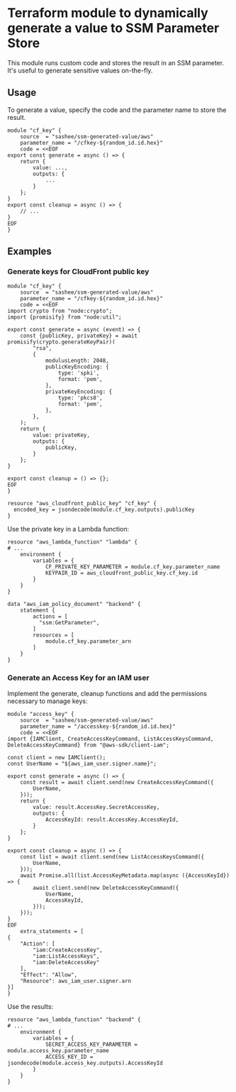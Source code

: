 # Terraform module to dynamically generate a value to SSM Parameter Store

This module runs custom code and stores the result in an SSM parameter. It's useful to generate sensitive values on-the-fly.

## Usage

To generate a value, specify the code and the parameter name to store the result.

```
module "cf_key" {
    source  = "sashee/ssm-generated-value/aws"
    parameter_name = "/cfkey-${random_id.id.hex}"
    code = <<EOF
export const generate = async () => {
	return {
		value: ...,
		outputs: {
			...
		}
	};
}
export const cleanup = async () => {
    // ...
}
EOF
}
```

## Examples

### Generate keys for CloudFront public key

```
module "cf_key" {
	source  = "sashee/ssm-generated-value/aws"
	parameter_name = "/cfkey-${random_id.id.hex}"
	code = <<EOF
import crypto from "node:crypto";
import {promisify} from "node:util";

export const generate = async (event) => {
	const {publicKey, privateKey} = await promisify(crypto.generateKeyPair)(
		"rsa",
		{
			modulusLength: 2048,
			publicKeyEncoding: {
				type: 'spki',
				format: 'pem',
			},
			privateKeyEncoding: {
				type: 'pkcs8',
				format: 'pem',
			},
		},
	);
	return {
		value: privateKey,
		outputs: {
			publicKey,
		}
	};
}

export const cleanup = () => {};
EOF
}

resource "aws_cloudfront_public_key" "cf_key" {
  encoded_key = jsondecode(module.cf_key.outputs).publicKey
}
```

Use the private key in a Lambda function:

```
resource "aws_lambda_function" "lambda" {
# ...
    environment {
        variables = {
            CF_PRIVATE_KEY_PARAMETER = module.cf_key.parameter_name
            KEYPAIR_ID = aws_cloudfront_public_key.cf_key.id
        }
    }
}

data "aws_iam_policy_document" "backend" {
    statement {
        actions = [
          "ssm:GetParameter",
        ]
        resources = [
            module.cf_key.parameter_arn
        ]
    }
}
```

### Generate an Access Key for an IAM user

Implement the generate, cleanup functions and add the permissions necessary to manage keys:

```
module "access_key" {
	source  = "sashee/ssm-generated-value/aws"
	parameter_name = "/accesskey-${random_id.id.hex}"
	code = <<EOF
import {IAMClient, CreateAccessKeyCommand, ListAccessKeysCommand, DeleteAccessKeyCommand} from "@aws-sdk/client-iam";

const client = new IAMClient();
const UserName = "${aws_iam_user.signer.name}";

export const generate = async () => {
	const result = await client.send(new CreateAccessKeyCommand({
		UserName,
	}));
	return {
		value: result.AccessKey.SecretAccessKey,
		outputs: {
			AccessKeyId: result.AccessKey.AccessKeyId,
		}
	};
}

export const cleanup = async () => {
	const list = await client.send(new ListAccessKeysCommand({
		UserName,
	}));
	await Promise.all(list.AccessKeyMetadata.map(async ({AccessKeyId}) => {
		await client.send(new DeleteAccessKeyCommand({
			UserName,
			AccessKeyId,
		}));
	}));
}
EOF
	extra_statements = [
{
	"Action": [
		"iam:CreateAccessKey",
		"iam:ListAccessKeys",
		"iam:DeleteAccessKey"
	],
	"Effect": "Allow",
	"Resource": aws_iam_user.signer.arn
}]
}
```

Use the results:

```
resource "aws_lambda_function" "backend" {
# ...
    environment {
        variables = {
            SECRET_ACCESS_KEY_PARAMETER = module.access_key.parameter_name
            ACCESS_KEY_ID = jsondecode(module.access_key.outputs).AccessKeyId
        }
    }
}
```
